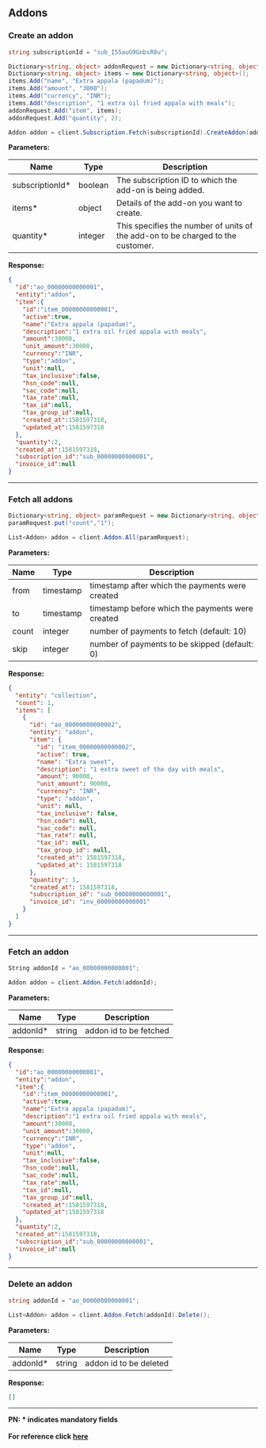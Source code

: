 ## Addons

### Create an addon

```C#
string subscriptionId = "sub_I55auG9GnbsR8u";

Dictionary<string, object> addonRequest = new Dictionary<string, object>();
Dictionary<string, object> items = new Dictionary<string, object>();
items.Add("name", "Extra appala (papadum)");
items.Add("amount", "3000");
items.Add("currency", "INR");
items.Add("description", "1 extra oil fried appala with meals");
addonRequest.Add("item", items);
addonRequest.Add("quantity", 2);

Addon addon = client.Subscription.Fetch(subscriptionId).CreateAddon(addonRequest);
```

**Parameters:**

| Name            | Type      | Description                                      |
|-----------------|-----------|--------------------------------------------------|
| subscriptionId* | boolean | The subscription ID to which the add-on is being added. |
| items*          | object | Details of the add-on you want to create. |
| quantity*       | integer | This specifies the number of units of the add-on to be charged to the customer. |

**Response:**
```json
{
  "id":"ao_00000000000001",
  "entity":"addon",
  "item":{
    "id":"item_00000000000001",
    "active":true,
    "name":"Extra appala (papadum)",
    "description":"1 extra oil fried appala with meals",
    "amount":30000,
    "unit_amount":30000,
    "currency":"INR",
    "type":"addon",
    "unit":null,
    "tax_inclusive":false,
    "hsn_code":null,
    "sac_code":null,
    "tax_rate":null,
    "tax_id":null,
    "tax_group_id":null,
    "created_at":1581597318,
    "updated_at":1581597318
  },
  "quantity":2,
  "created_at":1581597318,
  "subscription_id":"sub_00000000000001",
  "invoice_id":null
}
```
-------------------------------------------------------------------------------------------------------

### Fetch all addons

```C#
Dictionary<string, object> paramRequest = new Dictionary<string, object>();
paramRequest.put("count","1");

List<Addon> addon = client.Addon.All(paramRequest);
```

**Parameters:**

| Name  | Type      | Description                                      |
|-------|-----------|---------------------------------------------------|
| from  |  timestamp | timestamp after which the payments were created  |
| to    |  timestamp | timestamp before which the payments were created |
| count |  integer   | number of payments to fetch (default: 10)        |
| skip  |  integer   | number of payments to be skipped (default: 0)    |

**Response:**
```json
{
  "entity": "collection",
  "count": 1,
  "items": [
    {
      "id": "ao_00000000000002",
      "entity": "addon",
      "item": {
        "id": "item_00000000000002",
        "active": true,
        "name": "Extra sweet",
        "description": "1 extra sweet of the day with meals",
        "amount": 90000,
        "unit_amount": 90000,
        "currency": "INR",
        "type": "addon",
        "unit": null,
        "tax_inclusive": false,
        "hsn_code": null,
        "sac_code": null,
        "tax_rate": null,
        "tax_id": null,
        "tax_group_id": null,
        "created_at": 1581597318,
        "updated_at": 1581597318
      },
      "quantity": 1,
      "created_at": 1581597318,
      "subscription_id": "sub_00000000000001",
      "invoice_id": "inv_00000000000001"
    }
  ]
}
```
-------------------------------------------------------------------------------------------------------

### Fetch an addon

```C#
String addonId = "ao_00000000000001";

Addon addon = client.Addon.Fetch(addonId);
```

**Parameters:**

| Name     | Type    | Description     |
|----------|---------|------------------------------------|
| addonId* | string | addon id to be fetched            |

**Response:**
```json
{
  "id":"ao_00000000000001",
  "entity":"addon",
  "item":{
    "id":"item_00000000000001",
    "active":true,
    "name":"Extra appala (papadum)",
    "description":"1 extra oil fried appala with meals",
    "amount":30000,
    "unit_amount":30000,
    "currency":"INR",
    "type":"addon",
    "unit":null,
    "tax_inclusive":false,
    "hsn_code":null,
    "sac_code":null,
    "tax_rate":null,
    "tax_id":null,
    "tax_group_id":null,
    "created_at":1581597318,
    "updated_at":1581597318
  },
  "quantity":2,
  "created_at":1581597318,
  "subscription_id":"sub_00000000000001",
  "invoice_id":null
}
```
-------------------------------------------------------------------------------------------------------

### Delete an addon

```C#
string addonId = "ao_00000000000001";

List<Addon> addon = client.Addon.Fetch(addonId).Delete();
```

**Parameters:**

| Name     | Type    | Description                                                                  |
|----------|---------|------------------------------------------------------------------------------|
| addonId* | string | addon id to be deleted |

**Response:**
```json
[]
```
-------------------------------------------------------------------------------------------------------

**PN: * indicates mandatory fields**
<br>
<br>
**For reference click [here](https://razorpay.com/docs/api/subscriptions/#add-ons)**